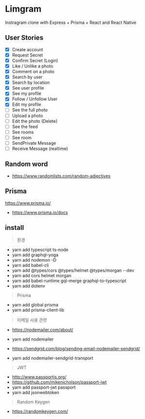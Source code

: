 # Limgram
Instragram clone with Express + Prisma + React and React Native

## User Stories
- [x] Create account
- [x] Request Secret
- [x] Confirm Secret (Login)
- [x] Like / Unlike a photo
- [x] Comment on a photo
- [x] Search by user
- [x] Search by location
- [x] See user profile
- [x] See my profile
- [x] Follow / Unfollow User
- [x] Edit my profile
- [ ] See the full photo
- [ ] Upload a photo
- [ ] Edit the photo (Delete)
- [ ] See the feed
- [ ] See rooms
- [ ] See room
- [ ] SendPrivate Message
- [ ] Receive Message (realtime)

## Random word
- https://www.randomlists.com/random-adjectives

## Prisma
https://www.prisma.io/
- https://www.prisma.io/docs

## install
> 환경
- yarn add typescript ts-node
- yarn add graphql-yoga
- yarn add nodemon -D
- yarn add babel-cli
- yarn add @types/cors @types/helmet @types/morgan --dev
- yarn add cors helmet morgan
- yarn add babel-runtime gql-merge graphql-to-typescript
- yarn add dotenv

> Prisma
- yarn add global prisma
- yarn add prisma-client-lib

> 이메일 사용 관련
- https://nodemailer.com/about/
- yarn add nodemailer

- https://sendgrid.com/blog/sending-email-nodemailer-sendgrid/
- yarn add nodemailer-sendgrid-transport

> JWT
- http://www.passportjs.org/
- https://github.com/mikenicholson/passport-jwt
- yarn add passport-jwt passport
- yarn add jsonwebtoken

> Random Keygen
- https://randomkeygen.com/